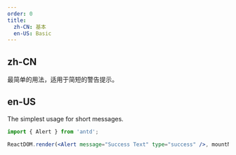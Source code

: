 ```yaml
---
order: 0
title:
  zh-CN: 基本
  en-US: Basic
---
```


## zh-CN

最简单的用法，适用于简短的警告提示。

## en-US

The simplest usage for short messages.

```jsx
import { Alert } from 'antd';

ReactDOM.render(<Alert message="Success Text" type="success" />, mountNode);
```

 
